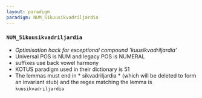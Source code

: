 ```yaml
---
layout: paradigm
paradigm: NUM_51kuusikvadriljardia
---
```

### ` NUM_51kuusikvadriljardia `

* _Optimisation hack for exceptional compound ’kuusikvadriljardia’_
* Universal POS is NUM and legacy POS is NUMERAL
* suffixes use back vowel harmony
* KOTUS paradigm used in their dictionary is 51
* The lemmas must end in * sikvadriljardia * (which will be deleted to form an invariant stub) and the regex matching the lemma is ` kuusikvadriljardia `
